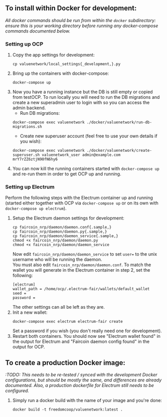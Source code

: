 To install within Docker for development:
--------------------------------------------------------------------------------

*All docker commands should be run from within the `docker` subdirectory: ensure this is your working directory before running any docker-compose commands documented below.*

### Setting up OCP

1. Copy the app settings for development:  
    ```
    cp valuenetwork/local_settings{_development,}.py
    ```
2. Bring up the containers with docker-compose:  
    ```
    docker-compose up
    ```
3. Now you have a running instance but the DB is still empty or copied from testOCP. To run locally you will need to run the DB migrations and create a new superadmin user to login with so you can access the admin backend.
    - Run DB migrations:  
    ```
    docker-compose exec valuenetwork ./docker/valuenetwork/run-db-migrations.sh
    ```
    - Create new superuser account (feel free to use your own details if you wish):  
    ```
    docker-compose exec valuenetwork ./docker/valuenetwork/create-superuser.sh valuenetwork_user admin@example.com mrY7rZZ6ztjN90fN6hy6
    ```
4. You can now kill the running containers started with `docker-compose up` and re-run them in order to get OCP up and running.


### Setting up Electrum

Perform the following steps with the Electrum container up and running (started either together with OCP via `docker-compose up` or on its own with `docker-compose up electrum`).


1. Setup the Electrum daemon settings for development:  
    ```
    cp faircoin_nrp/daemon/daemon.conf{.sample,}
    cp faircoin_nrp/daemon/daemon.py{.sample,}
    cp faircoin_nrp/daemon/daemon_service{.sample,}
    chmod +x faircoin_nrp/daemon/daemon.py
    chmod +x faircoin_nrp/daemon/daemon_service
    ```  
    Now edit `faircoin_nrp/daemon/daemon_service` to set `user=` to the unix username who will be running the daemon.  
    You must also edit `faircoin_nrp/daemon/daemon.conf`. To match the wallet you will generate in the Electrum container in step 2, set the following:  
    ```
    [electrum]
    wallet_path = /home/ocp/.electrum-fair/wallets/default_wallet
    seed = 
    password =  
    ```  
    The other settings can all be left as they are.
2. Init a new wallet:  
    ```
    docker-compose exec electrum electrum-fair create
    ```
    Set a password if you wish (you don't really need one for development).
3. Restart both containers. You should now see "Electrum wallet found" in the output for Electrum and "Faircoin daemon config found" in the output for OCP.



To create a production Docker image:
--------------------------------------------------------------------------------

*:TODO: This needs to be re-tested / synced with the development Docker configurations, but should be mostly the same, and differences are already documented. Also, a production dockerfile for Electrum still needs to be configured.*

1. Simply run a docker build with the name of your image and you're done:  
    ```
    docker build -t freedomcoop/valuenetwork:latest .
    ```
